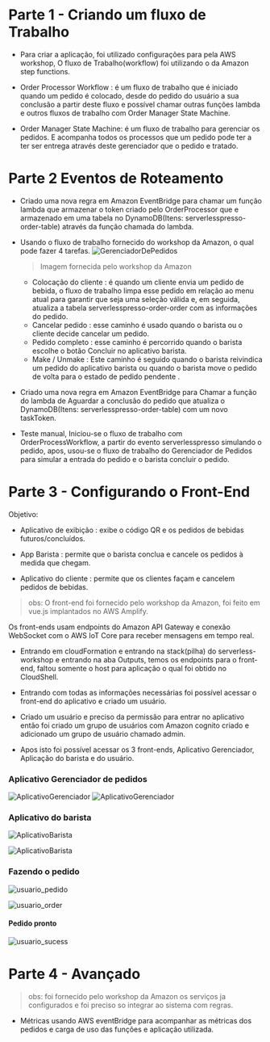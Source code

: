 # Parte 1 - Criando um fluxo de Trabalho

- Para criar a aplicação, foi utilizado configurações para pela AWS workshop, O fluxo de Trabalho(workflow) foi utilizando o  da Amazon step functions.

- Order Processor Workflow : é um fluxo de trabalho que é iniciado quando um pedido é colocado, desde do pedido do usuário a sua conclusão a partir deste fluxo e possível chamar outras funções lambda e outros fluxos de trabalho com Order Manager State Machine.
- Order Manager State Machine: é um fluxo de trabalho para gerenciar os pedidos. E acompanha todos os processos que um pedido pode ter a ter ser entrega através deste gerenciador que o pedido e tratado.

# Parte 2 Eventos de Roteamento


- Criado uma nova regra em Amazon EventBridge para chamar um função lambda que armazenar o token criado pelo OrderProcessor que e armazenado em uma tabela no DynamoDB(Itens: serverlesspresso-order-table) através da função chamada do lambda.
- Usando o fluxo de trabalho fornecido do workshop da Amazon, o qual pode fazer 4 tarefas.
    ![GerenciadorDePedidos](GerenciadorDePedidos.png)
    >Imagem fornecida pelo workshop da Amazon
    - Colocação do cliente : é quando um cliente envia um pedido de bebida, o fluxo de trabalho limpa esse pedido em relação ao menu atual para garantir que seja uma seleção válida e, em seguida, atualiza a tabela serverlesspresso-order-order com as informações do pedido.
    - Cancelar pedido : esse caminho é usado quando o barista ou o cliente decide cancelar um pedido.
    - Pedido completo : esse caminho é percorrido quando o barista escolhe o botão Concluir no aplicativo barista.
    - Make / Unmake : Este caminho é seguido quando o barista reivindica um pedido do aplicativo barista ou quando o barista move o pedido de volta para o estado de pedido pendente .

- Criado uma nova regra em Amazon EventBridge para Chamar a função do lambda de Aguardar a conclusão do pedido que atualiza o DynamoDB(Itens: serverlesspresso-order-table) com um novo taskToken.

- Teste manual, Iniciou-se o fluxo de trabalho com OrderProcessWorkflow, a partir do evento serverlesspresso simulando o pedido, apos, usou-se o fluxo de trabalho do Gerenciador de Pedidos para simular a entrada do pedido e o barista concluir o pedido.

# Parte 3  - Configurando o Front-End
Objetivo:

- Aplicativo de exibição : exibe o código QR e os pedidos de bebidas futuros/concluídos.

- App Barista : permite que o barista conclua e cancele os pedidos à medida que chegam.

- Aplicativo do cliente : permite que os clientes façam e cancelem pedidos de bebidas.

> obs: O front-end foi fornecido pelo workshop da Amazon, foi feito em vue.js implantados no AWS Amplify.

Os front-ends usam endpoints do Amazon API Gateway e conexão WebSocket com o AWS IoT Core para receber mensagens em tempo real.

- Entrando em cloudFormation e entrando na stack(pilha) do serverless-workshop e entrando na aba Outputs, temos os endpoints para o front-end, faltou somente o host para aplicação o qual foi obtido no CloudShell.

- Entrando com todas as informações necessárias foi possível acessar o front-end do aplicativo e criado um usuário.
- Criado um usuário e preciso da permissão para entrar no aplicativo então foi criado um grupo de usuários com Amazon cognito criado e adicionado um grupo de usuário chamado admin.
- Apos isto foi possível acessar os 3 front-ends, Aplicativo Gerenciador, Aplicação do barista e do usuário.
### Aplicativo Gerenciador de pedidos
![AplicativoGerenciador](imgs/Gerenciado.png)
![AplicativoGerenciador](imgs/Gerenciado_ready.png)
### Aplicativo do barista
![AplicativoBarista](imgs/Barista_preview.png)

![AplicativoBarista](imgs/Barista_pickup.png)
### Fazendo o pedido
![usuario_pedido](imgs/usuario_pedido.jpg)

![usuario_order](imgs/usuario_order.jpg)
#### Pedido pronto
![usuario_sucess](imgs/usuario_sucess.jpg)


# Parte 4 - Avançado
> obs: foi fornecido pelo workshop da Amazon os serviços ja configurados e foi preciso so integrar ao sistema com regras.
- Métricas usando AWS eventBridge para acompanhar as métricas dos pedidos e carga de uso das funções e aplicação utilizada.
